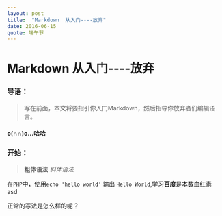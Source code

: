 ```yaml
---
layout: post
title:  "Markdown  从入门----放弃"
date: 2016-06-15
quote: 端午节
---
```

# Markdown  从入门----放弃

### 导语：

>写在前面，本文将要指引你入门Markdown，然后指导你放弃者们编辑语言。

#### o(∩∩)o...哈哈

### 开始：
>**粗体语法** 
*斜体语法* 

>
在`PHP`中，使用`echo 'hello world'` 输出 `Hello World`,学习**百度**是本数血红素
asd 


正常的写法是怎么样的呢？





